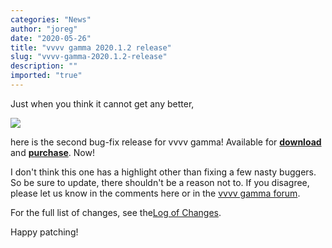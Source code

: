 ```yaml
---
categories: "News"
author: "joreg"
date: "2020-05-26"
title: "vvvv gamma 2020.1.2 release"
slug: "vvvv-gamma-2020.1.2-release"
description: ""
imported: "true"
---
```



Just when you think it cannot get any better,

![](vvvv-2020.1.2.png) 

here is the second bug-fix release for vvvv gamma! Available for **[download](https://visualprogramming.net/#Download)** and **[purchase](https://store.vvvv.org)**. Now!

I don't think this one has a highlight other than fixing a few nasty buggers. So be sure to update, there shouldn't be a reason not to. If you disagree, please let us know in the comments here or in the [vvvv gamma forum](https://discourse.vvvv.org/c/vvvv-gamma/28).

For the full list of changes, see the[Log of Changes](https://thegraybook.vvvv.org/changelog/2020.1.html).

Happy patching!